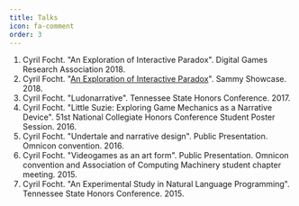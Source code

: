 ```yaml
---
title: Talks
icon: fa-comment
order: 3
---
```


1. Cyril Focht. "An Exploration of Interactive Paradox". Digital Games Research Association 2018.
2. Cyril Focht. "[An Exploration of Interactive Paradox](https://www.youtube.com/watch?v=k3x6QU0Mqgc&t=3245s)". Sammy Showcase. 2018.
3. Cyril Focht. "Ludonarrative". Tennessee State Honors Conference. 2017.
4. Cyril Focht. "Little Suzie: Exploring Game Mechanics as a Narrative Device". 51st National Collegiate Honors Conference Student Poster Session. 2016.
5. Cyril Focht. "Undertale and narrative design". Public Presentation. Omnicon convention. 2016.
6. Cyril Focht. "Videogames as an art form". Public Presentation. Omnicon convention and Association of Computing Machinery student chapter meeting. 2015.
7. Cyril Focht. "An Experimental Study in Natural Language Programming". Tennessee State Honors Conference. 2015.

